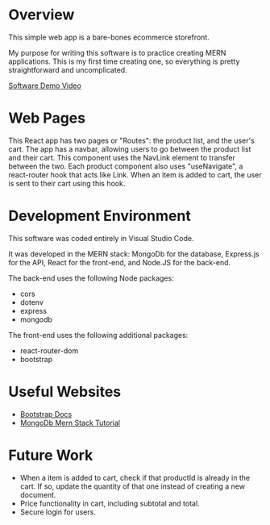 # Overview

This simple web app is a bare-bones ecommerce storefront.

My purpose for writing this software is to practice creating MERN applications. This is my first time creating one, so everything is pretty straightforward and uncomplicated.

[Software Demo Video](https://youtu.be/OssJor1vdOk)

# Web Pages

This React app has two pages or "Routes": the product list, and the user's cart. The app has a navbar, allowing users to go between the product list and their cart. This component uses the NavLink element to transfer between the two. Each product component also uses "useNavigate", a react-router hook that acts like Link. When an item is added to cart, the user is sent to their cart using this hook.

# Development Environment

This software was coded entirely in Visual Studio Code.

It was developed in the MERN stack: MongoDb for the database, Express.js for the API, React for the front-end, and Node.JS for the back-end.

The back-end uses the following Node packages: 
* cors
* dotenv
* express
* mongodb

The front-end uses the following additional packages:
* react-router-dom
* bootstrap

# Useful Websites

* [Bootstrap Docs](https://getbootstrap.com/docs/5.3/getting-started/introduction/)
* [MongoDb Mern Stack Tutorial](https://www.mongodb.com/languages/mern-stack-tutorial)

# Future Work

* When a item is added to cart, check if that productId is already in the cart. If so, update the quantity of that one instead of creating a new document.
* Price functionality in cart, including subtotal and total.
* Secure login for users.